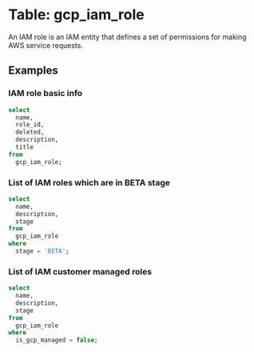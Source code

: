 # Table: gcp_iam_role

An IAM role is an IAM entity that defines a set of permissions for making AWS service requests.

## Examples

### IAM role basic info

```sql
select
  name,
  role_id,
  deleted,
  description,
  title
from
  gcp_iam_role;
```

### List of IAM roles which are in BETA stage

```sql
select
  name,
  description,
  stage
from
  gcp_iam_role
where
  stage = 'BETA';
```

### List of IAM customer managed roles

```sql
select
  name,
  description,
  stage
from
  gcp_iam_role
where
  is_gcp_managed = false;
```
